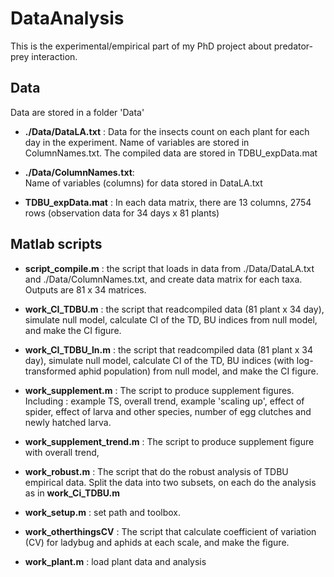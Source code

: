 # DataAnalysis
This is the experimental/empirical part of my PhD project about predator-prey interaction.

## Data
Data are stored in a folder 'Data'

* **./Data/DataLA.txt** :
Data for the insects count on each plant for each day in the experiment. Name of variables are stored in ColumnNames.txt. The compiled data are stored in TDBU_expData.mat

* **./Data/ColumnNames.txt**:   
Name of variables (columns) for data stored in DataLA.txt

* **TDBU\_expData.mat** : 
In each data matrix, there are 13 columns, 2754 rows (observation data for 34 days x 81 plants)


## Matlab scripts
* **script\_compile.m** : 
the script that loads in data from ./Data/DataLA.txt and ./Data/ColumnNames.txt, and create data matrix for each taxa. Outputs are 81 x 34 matrices.                     

* **work\_CI\_TDBU.m** : 
the script that readcompiled data (81 plant x 34 day), simulate null  model,  calculate CI of the TD, BU indices from null model, and make the CI figure. 

* **work\_CI\_TDBU\_ln.m** : 
the script that readcompiled data (81 plant x 34 day), simulate null model,  calculate CI of the TD, BU indices (with log-transformed aphid population) from null model, and make the CI figure. 

* **work\_supplement.m** : 
The script to produce supplement figures. Including :  example TS, overall trend, example 'scaling up', effect of spider, effect of larva and other species, number of egg clutches and newly hatched larva.

* **work\_supplement\_trend.m** : 
The script to produce supplement figure with overall trend,

* **work\_robust.m** : 
The script that do the robust analysis of TDBU empirical data.
Split the data into two subsets, on each do the analysis as in **work\_Ci\_TDBU.m**

* **work\_setup.m** : set path and toolbox.

* **work\_otherthingsCV** : 
The script that calculate coefficient of variation (CV) for ladybug and aphids at each scale, and make the figure.                     

* **work\_plant.m** : load plant data and analysis

